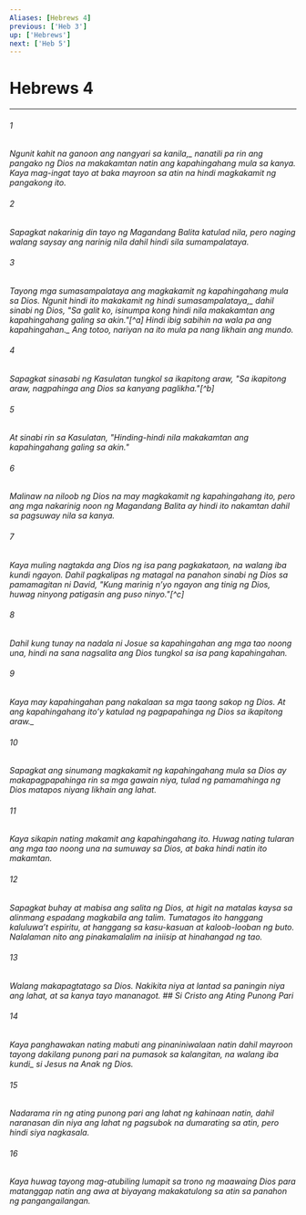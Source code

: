 ```yaml
---
Aliases: [Hebrews 4]
previous: ['Heb 3']
up: ['Hebrews']
next: ['Heb 5']
---
```

# Hebrews 4

***






















###### 1 










<i class="trans-change">Ngunit kahit na ganoon ang nangyari sa kanila,_ nanatili pa rin ang pangako ng Dios na makakamtan natin ang kapahingahang mula sa kanya. Kaya mag-ingat tayo at baka mayroon sa atin na hindi magkakamit ng pangakong ito. 





















###### 2 










Sapagkat nakarinig din tayo ng Magandang Balita katulad nila, pero naging walang saysay ang narinig nila dahil hindi sila sumampalataya. 





















###### 3 










Tayong mga sumasampalataya ang magkakamit ng kapahingahang mula sa Dios. <i class="trans-change">Ngunit hindi ito makakamit ng hindi sumasampalataya,_ dahil sinabi ng Dios, "Sa galit ko, isinumpa kong hindi nila makakamtan ang kapahingahang galing sa akin."[^a] <i class="trans-change">Hindi ibig sabihin na wala pa ang kapahingahan._ Ang totoo, nariyan na ito mula pa nang likhain ang mundo. 





















###### 4 










Sapagkat sinasabi ng Kasulatan tungkol sa ikapitong araw, "Sa ikapitong araw, nagpahinga ang Dios sa kanyang paglikha."[^b] 





















###### 5 










At sinabi rin sa Kasulatan, "Hinding-hindi nila makakamtan ang kapahingahang galing sa akin." 





















###### 6 










Malinaw na niloob ng Dios na may magkakamit ng kapahingahang ito, pero ang mga nakarinig noon ng Magandang Balita ay hindi ito nakamtan dahil sa pagsuway nila sa kanya. 





















###### 7 










Kaya muling nagtakda ang Dios ng isa pang pagkakataon, na walang iba kundi ngayon. Dahil pagkalipas ng matagal na panahon sinabi ng Dios sa pamamagitan ni David, "Kung marinig nʼyo ngayon ang tinig ng Dios, huwag ninyong patigasin ang puso ninyo."[^c] 





















###### 8 










Dahil kung tunay na nadala ni Josue sa kapahingahan ang mga tao noong una, hindi na sana nagsalita ang Dios tungkol sa isa pang kapahingahan. 





















###### 9 










Kaya may kapahingahan pang nakalaan sa mga taong sakop ng Dios. <i class="trans-change">At ang kapahingahang itoʼy katulad ng pagpapahinga ng Dios sa ikapitong araw._ 





















###### 10 










Sapagkat ang sinumang magkakamit ng kapahingahang mula sa Dios ay makapagpapahinga rin sa mga gawain niya, tulad ng pamamahinga ng Dios matapos niyang likhain ang lahat. 





















###### 11 










Kaya sikapin nating makamit ang kapahingahang ito. Huwag nating tularan ang mga tao noong una na sumuway sa Dios, at baka hindi natin ito makamtan. 





















###### 12 










Sapagkat buhay at mabisa ang salita ng Dios, at higit na matalas kaysa sa alinmang espadang magkabila ang talim. Tumatagos ito hanggang kaluluwaʼt espiritu, at hanggang sa kasu-kasuan at kaloob-looban ng buto. Nalalaman nito ang pinakamalalim na iniisip at hinahangad ng tao. 





















###### 13 










Walang makapagtatago sa Dios. Nakikita niya at lantad sa paningin niya ang lahat, at sa kanya tayo mananagot. ## Si Cristo ang Ating Punong Pari 





















###### 14 










Kaya panghawakan nating mabuti ang pinaniniwalaan natin dahil mayroon tayong dakilang punong pari na pumasok sa kalangitan, <i class="trans-change">na walang iba kundi_ si Jesus na Anak ng Dios. 





















###### 15 










Nadarama rin ng ating punong pari ang lahat ng kahinaan natin, dahil naranasan din niya ang lahat ng pagsubok na dumarating sa atin, pero hindi siya nagkasala. 





















###### 16 










Kaya huwag tayong mag-atubiling lumapit sa trono ng maawaing Dios para matanggap natin ang awa at biyayang makakatulong sa atin sa panahon ng pangangailangan.
